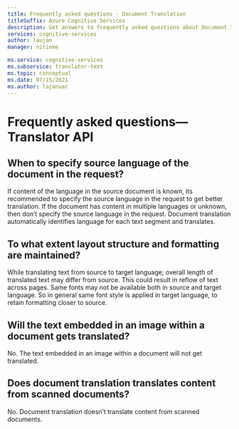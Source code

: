```yaml
---
title: Frequently asked questions - Document Translation
titleSuffix: Azure Cognitive Services
description: Get answers to frequently asked questions about Document Translation in the Translator servive from Azure Cognitive Services.
services: cognitive-services
author: laujan
manager: nitinme

ms.service: cognitive-services
ms.subservice: translator-text
ms.topic: conceptual
ms.date: 07/15/2021
ms.author: lajanuar
---
```


# Frequently asked questions—Translator API

## When to specify source language of the document in the request?

If content of the language in the source document is known, its recommended to specify the source language in the request to get better translation. 
If the document has content in multiple languages or unknown, then don’t specify the source language in the request.
Document translation automatically identifies language for each text segment and translates.

## To what extent layout structure and formatting are maintained?

While translating text from source to target language; overall length of translated text may differ from source.  This could result in reflow of text across pages.
Same fonts may not be available both in source and target language. So in general same font style is applied in target language, to retain formatting closer to source.

## Will the text embedded in an image within a document gets translated?

No. The text embedded in an image within a document will not get translated.

## Does document translation translates content from scanned documents?

No. Document translation doesn’t translate content from scanned documents.


